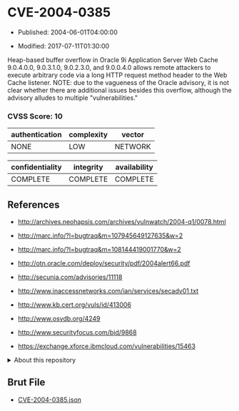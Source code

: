 # CVE-2004-0385

- Published: 2004-06-01T04:00:00

- Modified: 2017-07-11T01:30:00

Heap-based buffer overflow in Oracle 9i Application Server Web Cache 9.0.4.0.0, 9.0.3.1.0, 9.0.2.3.0, and 9.0.0.4.0 allows remote attackers to execute arbitrary code via a long HTTP request method header to the Web Cache listener.  NOTE: due to the vagueness of the Oracle advisory, it is not clear whether there are additional issues besides this overflow, although the advisory alludes to multiple "vulnerabilities."

### CVSS Score: **10**

| authentication | complexity | vector |
| --- | --- | --- |
| NONE | LOW | NETWORK |

| confidentiality | integrity | availability |
| --- | --- | --- |
| COMPLETE | COMPLETE | COMPLETE |

## References

* http://archives.neohapsis.com/archives/vulnwatch/2004-q1/0078.html

* http://marc.info/?l=bugtraq&m=107945649127635&w=2

* http://marc.info/?l=bugtraq&m=108144419001770&w=2

* http://otn.oracle.com/deploy/security/pdf/2004alert66.pdf

* http://secunia.com/advisories/11118

* http://www.inaccessnetworks.com/ian/services/secadv01.txt

* http://www.kb.cert.org/vuls/id/413006

* http://www.osvdb.org/4249

* http://www.securityfocus.com/bid/9868

* https://exchange.xforce.ibmcloud.com/vulnerabilities/15463

<details>
<summary>About this repository</summary> 

  This repository is part of the project [Live Hack CVE](https://github.com/Live-Hack-CVE). Main website can be found [www.live-hack.org](https://www.live-hack.org) 
  
  Made by [Sn0wAlice](https://github.com/Sn0wAlice) for the people that care about security and need to have a feed of the latest CVEs. Hope you enjoy it, don't forget to star the repo and follow me on [Twitter](https://twitter.com/Sn0wAlice) and [Github](https://github.com/Sn0wAlice). And that is my [personnal website](https://www.alice-snow.me/)

  - [Home Page](https://github.com/Live-Hack-CVE)
  - [Framework](https://github.com/Live-Hack-CVE/cve-framework)
  - [CVE database](https://github.com/Live-Hack-CVE/full_database)
  - [Changelog](https://github.com/Live-Hack-CVE/Changelog)
</details>

## Brut File

* [CVE-2004-0385.json](https://raw.githubusercontent.com/Live-Hack-CVE/full_database/main/cves/2004/CVE-2004-0385.json)

